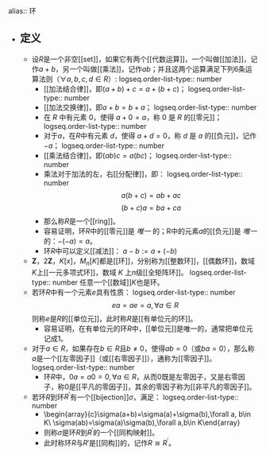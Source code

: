 alias:: 环

- ## 定义
	- 设$R$是一个非空[[set]]，如果它有两个[[代数运算]]，一个叫做[[加法]]，记作$a+b$，另一个叫做[[乘法]]，记作$ab$；并且这两个运算满足下列6条运算法则（$\forall a,b,c,d\in R$）:
	  logseq.order-list-type:: number
		- [[加法结合律]]，即$(a+b)+c=a+(b+c)$；
		  logseq.order-list-type:: number
		- [[加法交换律]]，即$a+b=b+a$；
		  logseq.order-list-type:: number
		- 在 $R$ 中有元素 $0$，使得 $a+0=a$，称 $0$ 是 $R$ 的[[零元]]；
		  logseq.order-list-type:: number
		- 对于$a$，在$R$中有元素 $d$，使得 $a+d=0$，称 $d$ 是 $a$ 的[[负元]]，记作 $-a$；
		  logseq.order-list-type:: number
		- [[乘法结合律]]，即$(ab)c=a(bc)$；
		  logseq.order-list-type:: number
		- 乘法对于加法的左，右[[分配律]]，即：
		  logseq.order-list-type:: number
		  $$a(b+c)=ab+ac$$
		  $$(b+c)a=ba+ca$$
		- 那么称$R$是一个[[ring]]。
		- 容易证明，环$R$中的[[零元]]是 *唯一* 的；R中的元素$a$的[[负元]]是 *唯一* 的：$-(-a)=a$。
		- 环$R$中可以定义[[减法]]：
		  $a-b :=a+(-b)$
	- $\boldsymbol{Z}$，$2\boldsymbol{Z}$，$K[x]$，$M_n[K]$都是[[环]]，分别称为[[整数环]]，[[偶数环]]，数域$K$上[[一元多项式环]]，数域 $K$ 上$n$级[[全矩阵环]]。
	  logseq.order-list-type:: number
	  任意一个[[数域]]$K$也是环。
	- 若环$R$中有一个元素$e$具有性质：
	  logseq.order-list-type:: number
	  $$ea=ae=a,\forall a\in R$$
	  则称$e$是$R$的[[单位元]]，此时称$R$是[[有单位元的环]]。
		- 容易证明，在有单位元的环$R$中，[[单位元]]是唯一的，通常把单位元记成$1$。
	- 对于$a\in R$，如果存在$b\in R$且$b\ne 0$，使得$ab=0$（或$ba=0$），那么称$a$是一个[[左零因子]]（或[[右零因子]]），通称为[[零因子]]。
	  logseq.order-list-type:: number
		- 环$R$中，$0a=a0=0,\forall a\in R$，从而$0$既是左零因子，又是右零因子，称$0$是[[平凡的零因子]]，其余的零因子称为[[非平凡的零因子]]。
	- 若环$R$到环$R^{'}$有一个[[bijection]]$\sigma$，满足：
	  logseq.order-list-type:: number
		- \begin{array}{c}\sigma(a+b)=\sigma(a)+\sigma(b),\forall a, b\in K\\ \sigma(ab)=\sigma(a)\sigma(b),\forall a,b\in K\end{array}
		- 则称$\sigma$是环$R$到$R^{'}$的一个[[同构映射]]。
		- 此时称环$R$与$R{'}$是[[同构]]的，记作$R\cong R^{'}$。
